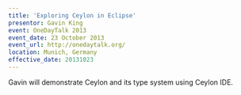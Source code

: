 ```yaml
---
title: 'Exploring Ceylon in Eclipse'
presentor: Gavin King
event: OneDayTalk 2013
event_date: 23 October 2013
event_url: http://onedaytalk.org/
location: Munich, Germany
effective_date: 20131023
---
```

Gavin will demonstrate Ceylon and its type system using
Ceylon IDE.